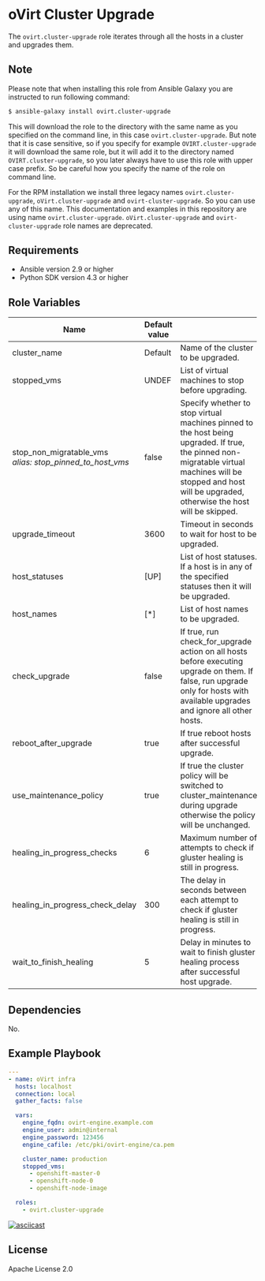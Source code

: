 oVirt Cluster Upgrade
=========

The `ovirt.cluster-upgrade` role iterates through all the hosts in a cluster and upgrades them.

Note
----
Please note that when installing this role from Ansible Galaxy you are instructed to run following command:

```bash
$ ansible-galaxy install ovirt.cluster-upgrade
```

This will download the role to the directory with the same name as you specified on the
command line, in this case `ovirt.cluster-upgrade`. But note that it is case sensitive, so if you specify
for example `OVIRT.cluster-upgrade` it will download the same role, but it will add it to the directory named
`OVIRT.cluster-upgrade`, so you later always have to use this role with upper case prefix. So be careful how
you specify the name of the role on command line.

For the RPM installation we install three legacy names `ovirt.cluster-upgrade`, `oVirt.cluster-upgrade` and `ovirt-cluster-upgrade`.
So you can use any of this name. This documentation and examples in this repository are using name `ovirt.cluster-upgrade`.
`oVirt.cluster-upgrade` and `ovirt-cluster-upgrade` role names are deprecated.

Requirements
------------

 * Ansible version 2.9 or higher
 * Python SDK version 4.3 or higher

Role Variables
--------------

| Name                    | Default value         |                                                     |
|-------------------------|-----------------------|-----------------------------------------------------|
| cluster_name            | Default               | Name of the cluster to be upgraded.                 |
| stopped_vms             | UNDEF                 | List of virtual machines to stop before upgrading.      |
| stop_non_migratable_vms <br/> <i>alias: stop_pinned_to_host_vms</i>  | false                 | Specify whether to stop virtual machines pinned to the host being upgraded. If true, the pinned non-migratable virtual machines will be stopped and host will be upgraded, otherwise the host will be skipped. |
| upgrade_timeout         | 3600                  | Timeout in seconds to wait for host to be upgraded. |
| host_statuses           | [UP]                  | List of host statuses. If a host is in any of the specified statuses then it will be upgraded. |
| host_names              | [\*]                  | List of host names to be upgraded.        |
| check_upgrade           | false                 | If true, run check_for_upgrade action on all hosts before executing upgrade on them. If false, run upgrade only for hosts with available upgrades and ignore all other hosts. |
| reboot_after_upgrade    | true                  | If true reboot hosts after successful upgrade. |
| use_maintenance_policy  | true                  | If true the cluster policy will be switched to cluster_maintenance during upgrade otherwise the policy will be unchanged. |
| healing_in_progress_checks            | 6                     | Maximum number of attempts to check if gluster healing is still in progress. |
| healing_in_progress_check_delay              | 300                   | The delay in seconds between each attempt to check if gluster healing is still in progress.    |
| wait_to_finish_healing  | 5                     | Delay in minutes to wait to finish gluster healing process after successful host upgrade.             |

Dependencies
------------

No.

Example Playbook
----------------

```yaml
---
- name: oVirt infra
  hosts: localhost
  connection: local
  gather_facts: false

  vars:
    engine_fqdn: ovirt-engine.example.com
    engine_user: admin@internal
    engine_password: 123456
    engine_cafile: /etc/pki/ovirt-engine/ca.pem

    cluster_name: production
    stopped_vms:
      - openshift-master-0
      - openshift-node-0
      - openshift-node-image

  roles:
    - ovirt.cluster-upgrade
```

[![asciicast](https://asciinema.org/a/122760.png)](https://asciinema.org/a/122760)

License
-------

Apache License 2.0
